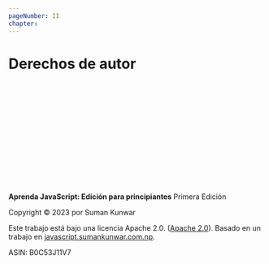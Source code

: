 ```yaml
---
pageNumber: II
chapter: 
---
```


# Derechos de autor
<!-- markdownlint-disable -->
<br/>
<br/>
<br/>
<br/>
<br/>
<br/>
<br/>
<br/>
<br/>
<br/>
<br/>
<br/>
<!-- markdownlint-restore -->

**Aprenda JavaScript: Edición para principiantes**
Primera Edición

Copyright © 2023 por Suman Kunwar

Este trabajo está bajo una licencia Apache 2.0.  ([Apache 2.0](http://www.apache.org/licenses/LICENSE-2.0)).
Basado en un trabajo en [javascript.sumankunwar.com.np](https://javascript.sumankunwar.com.np/).

ASIN: B0C53J11V7
